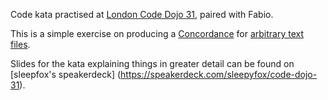Code kata practised at [London Code Dojo 31](http://www.meetup.com/London-Code-Dojo/events/168424872/), paired with Fabio.

This is a simple exercise on producing a [Concordance](http://en.wikipedia.org/wiki/Concordance_\(publishing\))
for [arbitrary text files](http://j.mp/1gz3u5r).

Slides for the kata explaining things in greater detail can be found on [sleepfox's speakerdeck]
(https://speakerdeck.com/sleepyfox/code-dojo-31).

